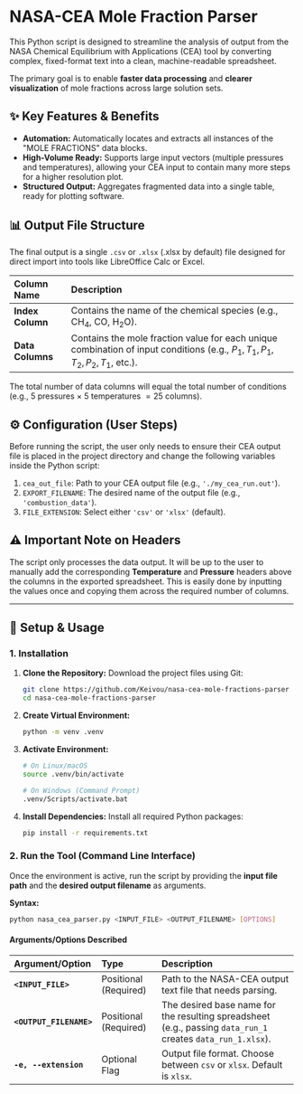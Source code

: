 # NASA-CEA Mole Fraction Parser

This Python script is designed to streamline the analysis of output from the NASA Chemical Equilibrium with Applications ($\text{CEA}$) tool by converting complex, fixed-format text into a clean, machine-readable spreadsheet.

The primary goal is to enable **faster data processing** and **clearer visualization** of mole fractions across large solution sets.

## ✨ Key Features & Benefits

- **Automation:** Automatically locates and extracts all instances of the "MOLE FRACTIONS" data blocks.
- **High-Volume Ready:** Supports large input vectors (multiple pressures and temperatures), allowing your $\text{CEA}$ input to contain many more steps for a higher resolution plot.
- **Structured Output:** Aggregates fragmented data into a single table, ready for plotting software.

## 📊 Output File Structure

The final output is a single `.csv` or `.xlsx` (.xlsx by default) file designed for direct import into tools like LibreOffice Calc or Excel.

| Column Name      | Description                                                                                                                    |
| :--------------- | :----------------------------------------------------------------------------------------------------------------------------- |
| **Index Column** | Contains the name of the chemical species (e.g., $\text{CH}_4$, $\text{CO}$, $\text{H}_2\text{O}$).                            |
| **Data Columns** | Contains the mole fraction value for each unique combination of input conditions (e.g., $P_1, T_1, P_1, T_2, P_2, T_1$, etc.). |

The total number of data columns will equal the total number of conditions (e.g., $5$ pressures $\times$ $5$ temperatures $= 25$ columns).

## ⚙️ Configuration (User Steps)

Before running the script, the user only needs to ensure their $\text{CEA}$ output file is placed in the project directory and change the following variables inside the Python script:

1.  `cea_out_file`: Path to your $\text{CEA}$ output file (e.g., `'./my_cea_run.out'`).
2.  `EXPORT_FILENAME`: The desired name of the output file (e.g., `'combustion_data'`).
3.  `FILE_EXTENSION`: Select either `'csv'` or `'xlsx'` (default).

## ⚠️ Important Note on Headers

The script only processes the data output. It will be up to the user to manually add the corresponding **Temperature** and **Pressure** headers above the columns in the exported spreadsheet. This is easily done by inputting the values once and copying them across the required number of columns.

---

## 🚀 Setup & Usage

### 1. Installation

1.  **Clone the Repository:** Download the project files using Git:

    ```bash
    git clone https://github.com/Keivou/nasa-cea-mole-fractions-parser
    cd nasa-cea-mole-fractions-parser
    ```

2.  **Create Virtual Environment:**

    ```bash
    python -m venv .venv
    ```

3.  **Activate Environment:**

    ```bash
    # On Linux/macOS
    source .venv/bin/activate

    # On Windows (Command Prompt)
    .venv/Scripts/activate.bat
    ```

4.  **Install Dependencies:** Install all required Python packages:
    ```bash
    pip install -r requirements.txt
    ```

### 2. Run the Tool (Command Line Interface)

Once the environment is active, run the script by providing the **input file path** and the **desired output filename** as arguments.

**Syntax:**

```bash
python nasa_cea_parser.py <INPUT_FILE> <OUTPUT_FILENAME> [OPTIONS]
```

#### Arguments/Options Described

| Argument/Option         | Type                  | Description                                                                                                 |
| :---------------------- | :-------------------- | :---------------------------------------------------------------------------------------------------------- |
| **`<INPUT_FILE>`**      | Positional (Required) | Path to the NASA-CEA output text file that needs parsing.                                                   |
| **`<OUTPUT_FILENAME>`** | Positional (Required) | The desired base name for the resulting spreadsheet (e.g., passing `data_run_1` creates `data_run_1.xlsx`). |
| **`-e, --extension`**   | Optional Flag         | Output file format. Choose between `csv` or `xlsx`. Default is `xlsx`.                                      |
